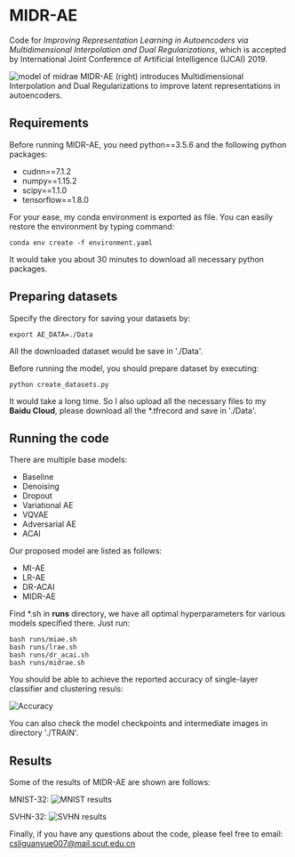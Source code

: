 # MIDR-AE
Code for *Improving Representation Learning in Autoencoders via Multidimensional Interpolation and Dual Regularizations*, which is accepted by International Joint Conference of Artificial Intelligence (IJCAI) 2019. 

![model of midrae](./midrae-model.png)
MIDR-AE (right) introduces Multidimensional Interpolation and Dual Regularizations to improve latent representations in autoencoders. 

## Requirements
Before running MIDR-AE, you need python==3.5.6 and the following python packages:
- cudnn==7.1.2
- numpy==1.15.2
- scipy==1.1.0
- tensorflow==1.8.0

For your ease, my conda environment is exported as file. You can easily restore the environment by typing command: 

    conda env create -f environment.yaml

It would take you about 30 minutes to download all necessary python packages.

## Preparing datasets
Specify the directory for saving your datasets by: 

    export AE_DATA=./Data

All the downloaded dataset would be save in './Data'. 

Before running the model, you should prepare dataset by executing: 

    python create_datasets.py

It would take a long time. So I also upload all the necessary files to my **Baidu Cloud**, please download all the *.tfrecord and save in './Data'. 

## Running the code

There are multiple base models:

- Baseline
- Denoising
- Dropout
- Variational AE
- VQVAE
- Adversarial AE
- ACAI

Our proposed model are listed as follows:
- MI-AE
- LR-AE
- DR-ACAI
- MIDR-AE

Find *.sh in **runs** directory, we have all optimal hyperparameters for various models specified there. Just run:

    bash runs/miae.sh
    bash runs/lrae.sh
    bash runs/dr_acai.sh
    bash runs/midrae.sh

You should be able to achieve the reported accuracy of single-layer classifier and clustering resuls:

![Accuracy](accuracy.png)

You can also check the model checkpoints and intermediate images in directory './TRAIN'. 

## Results
Some of the results of MIDR-AE are shown are follows:

MNIST-32:
![MNIST results](./results/mnist32.png)

SVHN-32:
![SVHN results](./results/svhn32.png)

Finally, if you have any questions about the code, please feel free to email: csliguanyue007@mail.scut.edu.cn
